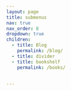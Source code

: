```yaml
---
layout: page
title: submenus
nav: true
nav_order: 8
dropdown: true
children:
  - title: Blog
    permalink: /blog/
  - title: divider
  - title: bookshelf
    permalink: /books/
  
  
---
```

